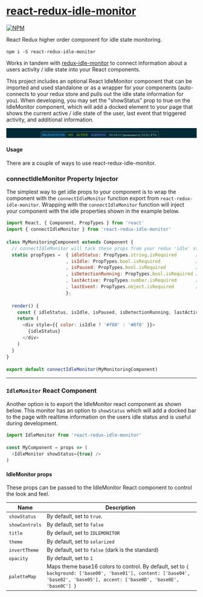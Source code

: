 # [react-redux-idle-monitor](https://npmjs.com/packages/react-redux-idle-monitor)

[![NPM](https://nodei.co/npm/react-redux-idle-monitor.png?stars=true&downloads=true)](https://nodei.co/npm/react-redux-idle-monitor/)

React Redux higher order component for idle state monitoring.

`npm i -S react-redux-idle-monitor`

Works in tandem with [redux-idle-monitor](https://npmjs.com/packages/redux-idle-monitor) to connect information about a users activity / idle state into your React components.


This project includes an optional React IdleMonitor component that can be imported and used standalone or as a wrapper for your components (auto-connects to your redux store and pulls out the idle state information for you).  When developing, you may set the "showStatus" prop to true on the IdleMonitor component, which will add a docked element to your page that shows the current active / idle state of the user, last event that triggered activity, and additional information.


![idle monitor](/src/public/assets/idle-monitor.gif)


#### Usage


There are a couple of ways to use react-redux-idle-monitor.



### connectIdleMonitor Property Injector


The simplest way to get idle props to your component is to wrap the component with the `connectIdleMonitor` function export from `react-redux-idle-monitor`.  Wrapping with the `connectIdleMonitor` function will inject your component with the idle properties shown in the example below.

```js
import React, { Component, PropTypes } from 'react'
import { connectIdleMonitor } from 'react-redux-idle-monitor'

class MyMonitoringComponent extends Component {
  // connectIdleMonitor will tack these props from your redux 'idle' state
  static propTypes =  { idleStatus: PropTypes.string.isRequired       // 'ACTIVE' if user is active or one of your other configured idle states.
                      , isIdle: PropTypes.bool.isRequired             // false if user is active or idle if user is in one of your idle states.
                      , isPaused: PropTypes.bool.isRequired           // true if idle detection has been paused.
                      , isDetectionRunning: PropTypes.bool.isRequired // true if redux idle middleware is currently monitoring user mouse / keyboard activity.
                      , lastActive: PropTypes.number.isRequired       // the last time that the user was active (when detection is running).
                      , lastEvent: PropTypes.object.isRequired        // the last mouse event coordinates that were triggered (when detection is running).
                      };

  render() {
    const { idleStatus, isIdle, isPaused, isDetectionRunning, lastActive, lastEvent } = this.props
    return (
      <div style={{ color: isIdle ? '#f00' : '#0f0' }}>
        {idleStatus}
      </div>
    )
  }
}

export default connectIdleMonitor(MyMonitoringComponent)
```

___


### `IdleMonitor` React Component


Another option is to export the IdleMonitor react component as shown below. This monitor has an option to `showStatus` which will add a docked bar to the page with realtime information on the users idle status and is useful during development.

```js
import IdleMonitor from 'react-redux-idle-monitor'

const MyComponent = props => (
  <IdleMonitor showStatus={true} />
)
```


#### IdleMonitor props

These props can be passed to the IdleMonitor React component to control the look and feel.

Name            | Description
-------------   | -------------
`showStatus`    | By default, set to `true`.
`showControls`  | By default, set to `false`
`title`         | By default, set to `IDLEMONITOR`
`theme`         | By default, set to `solarized`
`invertTheme`   | By default, set to `false` (dark is the standard)
`opacity`       | By default, set to `1`
`paletteMap`    | Maps theme base16 colors to control. By default, set to `{ background: ['base00', 'base01'], content: ['base04', 'base02', 'base05'], accent: ['base0D', 'base0E', 'base0C'] }`
